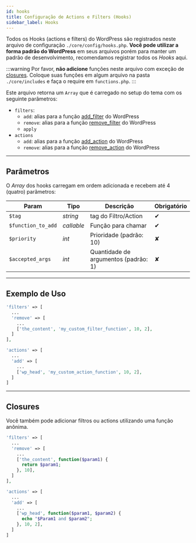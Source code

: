 ```yaml
---
id: hooks
title: Configuração de Actions e Filters (Hooks)
sidebar_label: Hooks
---
```


Todos os Hooks (actions e filters) do WordPress são registrados neste arquivo de configuração `./core/config/hooks.php`. **Você pode utilizar a forma padrão do WordPress** em seus arquivos porém para manter um padrão de desenvolvimento, recomendamos registrar todos os *Hooks* aqui.

:::warning
Por favor, **não adicione** funções neste arquivo com exceção de [closures](#closures). Coloque suas funções em algum arquivo na pasta `./core/includes` e faça o require em `functions.php`.
:::

Este arquivo retorna um `Array` que é carregado no setup do tema com os seguinte parâmetros:

- `filters`:
  - `add`: alias para a função [add_filter](https://developer.wordpress.org/reference/functions/add_filter/) do WordPress
  - `remove`: alias para a função [remove_filter](https://developer.wordpress.org/reference/functions/remove_filter/) do WordPress
  - `apply`
- `actions`
  - `add`: alias para a função [add_action](https://developer.wordpress.org/reference/functions/add_action/) do WordPress
  - `remove`: alias para a função [remove_action](https://developer.wordpress.org/reference/functions/remove_action/) do WordPress

---

## Parâmetros

O *Array* dos hooks carregam em ordem adicionada e recebem até 4 (quatro) parâmetros:

| Param              | Tipo       | Descrição                            | Obrigatório |
|--------------------|------------|--------------------------------------|-------------|
| `$tag`             | *string*   | tag do Filtro/Action                 | ✔           |
| `$function_to_add` | *callable* | Função para chamar                   | ✔           |
| `$priority`        | *int*      | Prioridade (padrão: 10)              | ✘           |
| `$accepted_args`   | *int*      | Quantidade de argumentos (padrão: 1) | ✘           |

---

## Exemplo de Uso

```php
'filters' => [
  ...
  'remove' => [
    ...
    ['the_content', 'my_custom_filter_function', 10, 2],
  ]
],

'actions' => [
  ...
  'add' => [
    ...
    ['wp_head', 'my_custom_action_function', 10, 2],
  ]
]
```

---

## Closures

Você também pode adicionar filtros ou actions utilizando uma função anônima.

```php
'filters' => [
  ...
  'remove' => [
    ...
    ['the_content', function($param1) {
      return $param1;
    }, 10],
  ]
],

'actions' => [
  ...
  'add' => [
    ...
    ['wp_head', function($param1, $param2) {
      echo "$Param1 and $param2";
    }, 10, 2],
  ]
]
```
